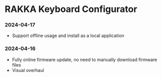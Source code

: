 # RAKKA Keyboard Configurator

### 2024-04-17

- Support offline usage and install as a local application

### 2024-04-16

- Fully online firmware update, no need to manually download firmware files
- Visual overhaul
